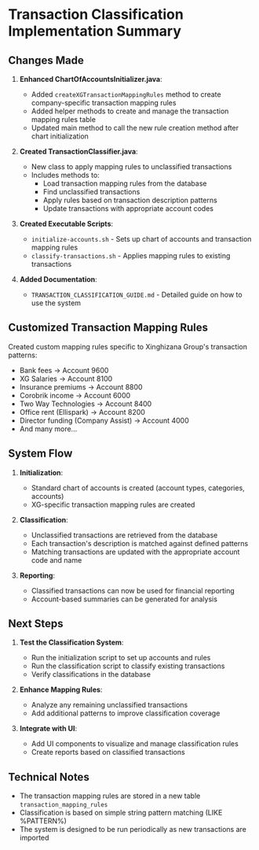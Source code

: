 # Transaction Classification Implementation Summary

## Changes Made

1. **Enhanced ChartOfAccountsInitializer.java**:
   - Added `createXGTransactionMappingRules` method to create company-specific transaction mapping rules
   - Added helper methods to create and manage the transaction mapping rules table
   - Updated main method to call the new rule creation method after chart initialization

2. **Created TransactionClassifier.java**:
   - New class to apply mapping rules to unclassified transactions
   - Includes methods to:
     - Load transaction mapping rules from the database
     - Find unclassified transactions
     - Apply rules based on transaction description patterns
     - Update transactions with appropriate account codes

3. **Created Executable Scripts**:
   - `initialize-accounts.sh` - Sets up chart of accounts and transaction mapping rules
   - `classify-transactions.sh` - Applies mapping rules to existing transactions

4. **Added Documentation**:
   - `TRANSACTION_CLASSIFICATION_GUIDE.md` - Detailed guide on how to use the system

## Customized Transaction Mapping Rules

Created custom mapping rules specific to Xinghizana Group's transaction patterns:

- Bank fees → Account 9600
- XG Salaries → Account 8100
- Insurance premiums → Account 8800
- Corobrik income → Account 6000
- Two Way Technologies → Account 8400
- Office rent (Ellispark) → Account 8200
- Director funding (Company Assist) → Account 4000
- And many more...

## System Flow

1. **Initialization**:
   - Standard chart of accounts is created (account types, categories, accounts)
   - XG-specific transaction mapping rules are created

2. **Classification**:
   - Unclassified transactions are retrieved from the database
   - Each transaction's description is matched against defined patterns
   - Matching transactions are updated with the appropriate account code and name

3. **Reporting**:
   - Classified transactions can now be used for financial reporting
   - Account-based summaries can be generated for analysis

## Next Steps

1. **Test the Classification System**:
   - Run the initialization script to set up accounts and rules
   - Run the classification script to classify existing transactions
   - Verify classifications in the database

2. **Enhance Mapping Rules**:
   - Analyze any remaining unclassified transactions
   - Add additional patterns to improve classification coverage

3. **Integrate with UI**:
   - Add UI components to visualize and manage classification rules
   - Create reports based on classified transactions

## Technical Notes

- The transaction mapping rules are stored in a new table `transaction_mapping_rules`
- Classification is based on simple string pattern matching (LIKE %PATTERN%)
- The system is designed to be run periodically as new transactions are imported
